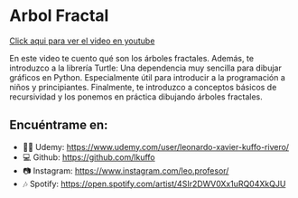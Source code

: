 # Arbol Fractal

[Click aqui para ver el video en youtube](https://www.youtube.com/watch?v=9PW_m_ffOWY)

En este video te cuento qué son los árboles fractales. Además, te introduzco a la librería Turtle: Una dependencia muy sencilla para dibujar gráficos en Python. Especialmente útil para introducir a la programación a niños y principiantes. Finalmente, te introduzco a conceptos básicos de recursividad y los ponemos en práctica dibujando árboles fractales.

## Encuéntrame en:   
- 👨‍🏫 Udemy: https://www.udemy.com/user/leonardo-xavier-kuffo-rivero/   
- 💻 Github: https://github.com/lkuffo   
- 📷 Instagram: https://www.instagram.com/leo.profesor/   
- 🎶 Spotify: https://open.spotify.com/artist/4SIr2DWV0Xx1uRQ04XkQJU    
